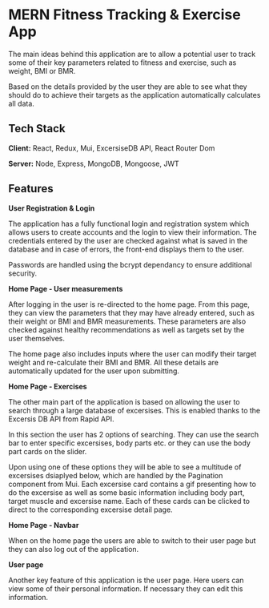 
# MERN Fitness Tracking & Exercise App

The main ideas behind this application are to allow a potential user to track some  of their key parameters related to fitness and exercise, such as weight, BMI or BMR. 

Based on the details provided by the user they are able to see what they should do to achieve their targets as the application automatically calculates all data.






## Tech Stack

**Client:** React, Redux, Mui, ExcersiseDB API, React Router Dom

**Server:** Node, Express, MongoDB, Mongoose, JWT


## Features

**User Registration & Login**

The application has a fully functional login and registration system which allows users to create accounts and the login to view their information. The credentials entered by the user are checked against what is saved in the database and in case of errors, the front-end displays them to the user. 

Passwords are handled using the bcrypt dependancy to ensure additional security. 

**Home Page - User measurements**

After logging in the user is re-directed to the home page. From this page, they can view the parameters that they may have already entered, such as their weight or BMI and BMR measurements. These parameters are also checked against healthy recommendations as well as targets set by the user themselves.

The home page also includes inputs where the user can modify their target weight and re-calculate their BMI and BMR. All these details are automatically updated for the user upon submitting. 

**Home Page - Exercises**

The other main part of the application is based on allowing the user to search through a large database of excersises. This is enabled thanks to the Excersis DB API from Rapid API. 

In this section the user has 2 options of searching. They can use the search bar to enter specific excersises, body parts etc. or they can use the body part cards on the slider. 

Upon using one of these options they will be able to see a multitude of excersises dsiaplyed below, which are handled by the Pagination component from Mui. Each excersise card contains a gif presenting how to do the excersise as well as some basic information including body part, target muscle and excersise name. Each of these cards can be clicked to direct to the corresponding excersise detail page.

**Home Page - Navbar**

When on the home page the users are able to switch to their user page but they can also log out of the application.

**User page**

Another key feature of this application is the user page. Here users can view some of their personal information. If necessary they can edit this information.

